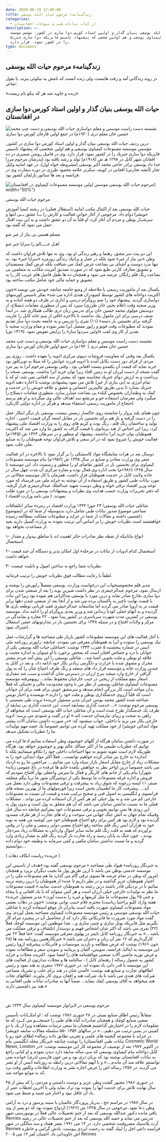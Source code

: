```yaml
---
date: 2020-06-19 17:46:00
title: زندگینامهء مرحوم حیات الله یوسفی
categories:
  - از کتاب نباتات طبی و میوجات افغانستان
description: >-
  حیات الله یوسفی بنیان گذار و اولین استاد كورس دوا سازی در كشور، مؤسس موسسه
  مصنوعات كیمیاوی یوسفی و هم اولین شخصی كه پیشنهاد تاسیس فابریكه دوا سازی جنریك
  را در كشور نمود، قرار دارد.
type: Document
---
```


## زندگینامهء مرحوم حیات الله یوسفی

در روند زندگانی آمد و رفت هایست، ولی زنده آنست كه نامش به نیكوئی ببرند. یا بقول شاعر:

&raquo;زنده و جاوید شد هر كه نیكو نام زیست&laquo;

## حیات الله یوسفی بنیان گذار و اولین استاد كورس دوا سازی در افغانستان

![نشسته دست راست موسس و معلم دواسازی حیات الله یوسفی و دست چپ محمد حسین خان معلم دری (۱۹۴۰م) در جمع اولین فارغان کورس دوا سازی](/uploads/afghan-greengold-ph2.jpg "اولین فارغان کورس دوا سازی با استاد شان مرحوم حیات الله یوسفی")

درین ردیف حیات الله یوسفی بنیان گذار و اولین استاد كورس دوا سازی در كشور، مؤسس موسسه مصنوعات كیمیاوی یوسفی و هم اولین شخصی كه پیشنهاد تاسیس فابریكه دوا سازی جنریك را در كشور نمود، قرار دارد. وی در فامیل روشن ضمیری در ده افغانان شهر كابل در ۱۲۹۸ هـ ش (۱۹۱۸م) تولد و رشد یافته بود (پدرشان مرحوم مرزا خدا داد یوسفی برادر حاجی محمد اكبر یوسفی (مشروطه خواه اول)، در عهد امانیه وكیل تجار (آتشه تجارتی) افغانی در كویته، سكرتر علامه محمود طرزی در دوره سفارت وی در فرانسه و بعد ها سناتور پارلمان كشور بود.

![مرحوم حیات الله یوسفی موسس اولین موسسه مصنوعات کیمیاوی در افغانستان](/uploads/afghan-greengold-photoauteur.jpg "مرحوم حیات الله یوسفی"){: width="50%"}

مرحوم حیات الله یوسفی

حیات الله یوسفی بعد از اكمال مكتب امانیه (استقلال فعلی) در رشته كیمیا آموزش خویشرا دوام داد. مرحومی از آغاز جوانی فعالیت و كارش را بــا عشق بــی انتها و سرشــار بوطن و مردم آن آغاز كرد، او قلباً به آن دو عشق داشت و به این بیت اقبال عمل می نمود كه گفته بود:

مسلم هستی بی نیاز از غیر شو

اهـل عـــــالم را سراپا خیر شو

این دو بیت سر مشق، رهنما و رهبر زندگی او بود، وی نه تنها تلاش فراوان داشت كه وطن &raquo;بی نیاز از غیر&laquo; شود بلكه در عمل و پراتیك زندگی روزمره &raquo;سراپا خیر&laquo; بود. نه تنها بدرد دوست و آشنای بی بضاعت غرض كمك می شتافت بلكه غرض كمك مستمندان و تشویق معارف كارتی طبع نمود كه در صورت تصدیق آمریت مكاتب به متعلمین بی بضاعت رنگ قلم رایگان عرضه می نمود و همچنان ده ها طفل فامیل های غریب كار را به تشویق و حمایه مالی خود شامل مكتب ساخته بود.

یكسال بعد از ماموریت رسمی با ملاحظه از وضع جامعه چنانچه خودش می نویسد:&raquo;چون اكثریت دواخانه های كشور توسط كمپودران هندی اداره می شد&laquo; بفكر تاسیس كورسهای دواسازی گردید. پیشنهاد خود را ضم پروگرام درسی و اداری در ظرف دو هفته آماده و به وزیر صحیه وقت (غلام یحیی خان طرزی) سپرد كه پس از منظوری مقامات ذیصلاح، از دوستش مولوی محمد حسین خان برای تدریس زبان دری طالب همكاری شد. در ابتدا صنف درسی برای این مامول نیك نداشتند تا بالاخره اتاقی از یتیم خانه كابل را عاریت گرفته برای نخستین بار دستهء (۱۱) نفری را تدریس و به جامعه بحیث دوا ساز تقدیم نمودند كه مطبوعات وقت فوتو و راپور مفصل آنرا نشر نموده و مقام وزارت صحیه با تقدیر از كار وی لقب &raquo;اولین سردوا ساز&laquo; را برایش تفویض نمود. (۱۳۱۹ ش)

نشسته دست راست موسس و معلم دواسازی حیات الله یوسفی و دست چپ محمد حسین خان معلم دری (۱۹۴۰م) در جمع اولین فارغان کورس دوا سازی

یكسال بعد وقتی که معاونیت فروشات دیپوی مركزی ادویه را بعهده داشت ، روزی پیر مردی از قرای دور دست بكابل آمده تا ادویه فرزند جوانش را كه مبتلا به توبركلوز بود خرید نماید که قیمت آن یكصدو بیست افغانی بود ، وقتی یوسفی مرحوم آنرا به پیر مرد گفت نسخه از دست لرزان او به زمین افتاد زیرا توان خرید آنرا نداشت. یوسفی نسخه را برداشت و به ارزش دوای جنریك محاسبه نمود كه بیشتر از سه افغانی نمی شد، او كه با تمام انرژی به (بی نیازی از غیر) تلاش می نمود پیشنهادی نوشت تا اجازه دهند ادویه جنریك بسازد تا بدین طریق عالیترین احساس و عشق و علاقه خویش را در خدمت و كمك به وطنداران بخصوص كتلهء بی بضاعت متبارز سازد، منظوری مقامات ذیصلاح را میگیرد ولی مغرضان استفاده جو و مرتشع سد اهداف عالی وی میگردند و او هم برسم احتجاج از ماموریت رسمی استعفاء میدهد و هرگز در اداره دولتی كارنكرد.

چون همای بلند پرواز را شایسته روی خاكسار زیستن نیست، یوسفی بار دیگر ابتكار عمل را در دست گرفته و باز هم برای نخستین بار در مقابل امتعه گران قیمت اجنبی ، اجازه تولید و ساختمان رنگ قلم ، رنگ بوت و كریم های روی را به وزارت اقتصاد ملی پیشنهاد كرد، زیرا این اجناس از هند بریتانوی با قیمت گزاف به كشور ما وارد می شد كه اكثریت هموطنان توان خرید آنرا نداشتند، پیشنهاد او منظور و در سرطان ۱۳۲۴ ش (۱۹۴۵م) فعالیت خویش را شروع نمود كه در اثر سعی و تلاش فراوان توجه هموطنان را به صنایع ملی جلب نمود.

دوسال بعد در هرات نمایشگاه مواد كاسمتكی را بر گزار نمود تا بالاخره در اثر فعالیت مثمر وی وزارت معادن و صنایع در سال ۱۳۳۵ ش (۱۹۵۶م) بنام موسسه مصنوعات كیمیاوی برای نخستین بار در كشور تقاضای او را منظور و رسمیت داد. این موسسه تا سال ۱۳۶۵ (۱۹۸۶م) تحت اداره وی فعال بوده و مغازه مركزی آن مدت چهل سال در جاده ولایت كابل در خدمت هموطنان قرار داشت. همزمان با كار موسسه مقالاتی در مورد نباتات طبی كشور و طریق استفاده از آن نوشته به جراید ملی می فرستاد كه مورد توجه وزیر اقتصاد ترقی خواه و وطن دوست شهید عبدالملك عبدالرحیمزی قرار گرفته، كه دفتر تحریرات وزارت حسب هدایت وی نظرات و پیشنهادات یوسفی را در مورد طلب نمودند. ( متن نامه وزارت اقتصاد )

شاغلی حیات الله یوسفی\! ۲۴ جوزا ۱۳۳۲ وزارت اقتصاد در زمرهء سائر انكشافات صناعتی موضوع صدور نباتات طبی شامل دارد بدینوسیله از شما كه در اینموضوع دلچسپی داشته و مقالات از شما در جراید و مطبوعات مملكت بمطالعه رسیده خواهشمند است نظریات خویش را بر اساس آتی ترتیب نموده به وزارت گسیل دارید بعید از مساعدت نخواهد بود.

۱- انواع نباتاتیكه از نقطه نظر صادرات حائز اهمیت اند با مناطق پیدوار و مقدار استحصال.

۲- استحصال كدام ادویات از نباتات در مرحلهء اول امكان پذیر و دستگاه آن چند قیمت خواهد داشت.

۳- نظریات شما راجع به ساختن امپول و تابلیت چیست.

لطفاً با رعایت مطالب فوق نظریات خویش را ترتیب فرمائید.

مدیر قلم مخصوصبجواب این درخواست وزارت، یوسفی مفصلاً راپورش را نوشته و ارسال نمود، مرحوم عبدالرحیمزی در نظر داشت شیرین بویه را بعد از صنعتی شدن برای دوا سازی بخارج صادر نماید و درین مورد با یوسفی مذاكراتی هم نموده بود زیرا این نبات با قیمت نهایت ناچیز به پاكستان برده می شد و از آنجا بعد از صنعتی شدن دهها برابر قیمت تر به اروپا صادر می گردید اما متاسفانه عبدالرحیمزی فقید قربانی توطعه بازی ها گردیده و به اتهام جعلی كودتا زندانی شد و وزیر بعدی پروگرام او را ادامه نداد. موسسه یوسفی در كمترین مدت شهرت سرتاسری در كشور پیدا نمود ، ۲۲ مغازه و نمایندگی در مركز و ولایات افتتاح و در سنبله ۱۳۳۸ برای نخستین بار در نندارتونهای جشن استقلال اشتراك نمود.

با آغاز فعالیت های این موسسه مطبوعات كشور باربار طی مصاحبه ها و گزارشات عمل نیك یوسفی را ستوده و آنرا به هموطنان معرفی می نمودند. چنانچه: راپورتر روزنامه ملی انیس در شماره پنجشنبه ۵ عقرب ۱۳۳۳ نوشت: &raquo;شاغلی حیات الله یوسفی یكی از جوانان با درد و حساس افغان است كه بمحض برخورد با او میتوان به اندازه محبت و علاقه او بوطن و ملت بخوبی آشنا شد… شاغلی یوسفی را این پیش آمد مردم بیشتر محرك و مشوق شده با حرارت و دلگرمی زیادتر بكار خود ادامه داد، و بعد در كابل به چندین وزارت خانه و مؤسسه قرار داد های منعقد و رنگ طرف احتیاج شان را كه به پول گزافی از خارج وارد میشد بنرخ ارزان در دسترس شان گذاشت و سبب شد مقداری اسعار بنفع مملكت از ریختن در جیب خارجیان محفوظ بماند… رویهمرفته مؤسسه مصنوعات كیمیاوی شاغلی یوسفی از نظر من با وجود محدودیت مالی و تخنیكی كه فعلاً بدان مواجه است كار بزرگی انجام میدهد و سرمشق خوبی برای همه برای آن جوانان است كه قلباً آرزوی خدمتگذاری بوطن و ملت خود را دارند.&laquo; نویسنده و اخبار نویس شناخته شده كشور محمد یونس حیران مدیر مسئول جریدهء ثروت طی نشستی با یوسفی مرحوم نوشت: &raquo;… خدمت گذاری بیسابقه است. این خدمت گذاری بی سابقه از طرف یك خدمتگذار طرح شده است و آن شاغلی حیات الله یوسفی است كه میخواهد از راهی به صحت و زیبای نیازمندان خدمت كند.&laquo; او در گفت و شنودی می پرسد: ادویه خارجی بكار می برید یا داخلی، جواب ميشنود كه: &raquo;در صورت داشتن سامان آلات بیشتر مواد ابتدائی خویشرا از خود مملكت تهیه كرده می توانیم خصوصاً یك حصه مهم تولیدات ما را عطریات تشكیل میدهد.

در صورت داشتن سامان هرگاه از گلهای خوشبوی وطن استفاده نمائیم ادعا كرده می توانیم كه عطریات طبیعی ما از اكثر ممالك عالم بهتر و خوشبوتر خواهد بود. هرگاه طوریكه لازم است تقویه شویم نه تنها احتیاجات داخلی خود را تكافو مینمائیم بلكه تا اندازهء به خارج نیز صادر كرده خواهیم توانست… فعلاً اكثر مواد ابتدائی خود را به مشكلات زیاد از خارج مقابل اسعار بازار سیاه وارد می نمائیم…. مراجعین ما رو به ازدیاد می باشد خصوصاً درین اواخر نظر به خواهش یكعده خانم ها غرفهء در باغ عمومی زنانهء شهرآرا بنام یكی از خانم های كاریگر و فعال ما میرمن واعظی بهار افتتاح نمودیم كه فروش و اداره غرفه مصنوعات ما توسط یكی از دوشیزگان منور ما ثریا بیگم متعلمه صنف ۱۱ لیسه زرغونه كه شوق زیاد به پیشرفت و ترقی مصنوعات وطن دارد بعمل می آید…. پیشرفت كار ما اطمینان بخش است زیرا فورمولهای ما از بهترین نسخه های فرانسوی و انگلیسی به اصول فنی و صحیح تركیب شده و قیمت آن نسبت به مصنوعات خارجی كم می شد و به پول خیلی كم هر كس از آن استفاده كرده می تواند… مشكلات فعلی ما به نسبت نداشتن سامان می باشد كه آن هم متعلق به پول است و بدون پول به این زودی ها نمی توانیم بخوبی و ترقی مصنوعات خود بیفزائیم چنانچه ده سال قبل وقتیكه تمام جهان به آتش جنگ جهانی می سوخت و راه های تجارت از هر طرف مسدود گردیده بود و لازم بود هر كس برای رفع احتیاج هموطنان خود می كوشید من همه به نوبه خود به هزاران انس رنگ قلم ساخته رفع احتیاج بعضی دوایر رسمی و ملی را در وقتی برآوردم كه همه به قلت رنگ قلم مانند سایر اموال وارداتی به مشكلات زیاد سردچار بودند… چون جنگ به پایان رسید و راه تجارت باز گردید رنگ قلم به مقدار زیادی وارد گردید و ما نسبت نداشتن سامان مكفی و كمی سرمایه به وظیفه خود دوام داده نتوانستیم…

( جریدهء ریاست انکاف دهات )

به خبرنگار روزنامهء هیواد طی مصاحبه ء مرحوم یوسفی گفته بود:&raquo;هدف از تاسیس این موسسه خدمتی بوطن می باشد تا ازین طریق پول ما بجیب دیگران نریزد و همچنان امروز كه وطن در تمام عرصه ها بسوی ترقی گام می گذارد ما هم مصنوعات ملی را در اختیار هموطنان عزیز گذاشته و در نظر داریم تا عدهء از هموطنان را درین رشته تربیه نمائیم تا در نزدیكی قادر باشند درین رشته به هموطنان خدمت نمایند.&laquo; قیمت مصنوعات ما نظر به تولیدات خارجی خیلی ارزان است و هر كس میتواند كه با یك افغانی و یا پنجاه و حتی ۲۵ پول مصنوعات ما مثل كریمها و غیره را بدست آورد.&laquo; مدیر مسئول جریدهء هفته وار(د كلیو پراختیا ریاست) محترم غلام حبیب نوابی نوشت: &raquo;چون در دهات بعضی مواد مصنوعات كیمیاوی شهرت یافته است بنابرآن تاز موقع استفاده کرده با شاغلی حیات الله یوسفی موسس و رئیس موسسه مصنوعات کیمیاوی مصاحبه بعمل آوردم. وی گفت مواد مورد ضرورت ما فابریكاتی بكار دارد كه از محاصیل آن در پیشبرد مرام كار بگیریم مثل فابریكه بوتل سازی و چینی سازی و… تعدا موظفین این موسسه كوچك فعلاً (۲۲) نفری می باشد كه اكثر شان اشخاص فهیم و دوستدار انكشاف و ترقی مملكت می باشد….&laquo; به خبرنگار روزنامه كابل تایمز در پهلوی معرفی موسسه گفت: &raquo;ما فعلاً ۲۲ نفر كارگرداریم كه ۱۲ نفر آن زنان و دختران می باشد.&laquo; خبرنگارهمین روزنامه بعد ها (۲۸ جون ۱۹۶۶) نوشت كه غرض مطالعه و بازدید موسسات و فابریكات پیشرفته اروپا رئیس این موسسه به ایتالیا، فرانسه، سویس، آلمان و بریتانیه و سویدن سفر و مطالعات نموده و غرض تورید ماشین آلات صنعتی موافقتنامه های را امضا نمود. اکثریت مجلات و جراید کشور به شمول رساله ( رهنمای کابل ) ، سالنامه ها و مجلات نندارتون از فعالیت های این موسسه با قدر دانی یاد نموده اند. در جنوری ۱۹۷۶ سفری به هند نمود و رئیس اطاقهای تجارت و صنایع هند نوشت: &raquo;آمدن شان در هند برای جلب و تشریك مساعی شركت های هندی می باشد تا یك شركت هند و افغان بروی كار بیاورند. اطاقهای تجات هند میخواهد به آقای یوسفی كمك بنماید… ضمناً آنها به صادرات نباتات طبی افغانی به هند نیز دلچسپی دارند.&laquo;

&nbsp;

مرحوم یوسفی در لابراتوار موسسه كیمیاوی سال ۱۳۴۳ ش

متقابلاً رئیس اطاق صنایع بمبئی در ۲۸ جنوری ۱۹۸۶ نوشت كه : او امكــانات تأسیس بعضی صنایع كوچك و همچنان صادرات گیاه های طبی را جستجـــو می كــرد كه ما معلومات لازم را در اختیارش گذاشتیم همچنان ما سعی ترتیبات مشاهده ویرا از یك یا دو كمپنی در بمبی ترتیب می دهیم….&laquo; در سالهای ۱۳۵۴ -۵۵ سلسله مقالات سابقه خویشرا در جراید با مجموعه گنجینه های علمی و تجربی تطابق داده رسالهء (طلای خود رو یا نباتات طبی افغانستان) را نوشت چنانچه خبرنگار مجله انگلیسی بنام Cosmetic World News, London در اكتوبر ۱۹۷۷ بعد از توصیف از مجموعه كار این موسسه نوشت: &raquo;در كابل دواخانه بنام كیمیاوی یوسفی كه سی ساله سابقه دارد دیدن نمودم و او كتابی راجع به نباتات افغانستان نوشته بود كه بزبان دری بود و من چون فارسی (دری) خوانده نمی توانستم علاقه مند آن ماندم….&laquo; و با آنهم مقالاتی درین رابطه به روزنامه انیس از او نشر می گردید. در ۱۳۵۷ رساله اش را غرض اجازه نشر به وزارت اطلاعات وكلتور وقت برد که به موانع مواجه شد.

در جنوری ۱۹۸۶ مجبور گشت وطن عزیز و دوست داشتنی و مردمی را كه بیش از ۴۵ سال نهایت تلاش برای خدمت آنها را نموده بود ترك نماید ولی تا آخرین لحظات عمر از یاد آن غافل نبود و اخبار می شنید و ضبط می نمود.

در سال ۱۹۸۷ در مراسم حج ، بدربار پروردگار عالمیان با سینه پرسوز و درد به آرامی وطن دعا نمود. مرحومی در سال ۱۳۲۵ ش (۱۹۴۶) ازدواج نموده بود كه دو پسر از وی باقی مانده دكتور عبدالله یوسفی كه بعد از ختم تحصیلات عالی فعلاً در یونیورستی شهر Rennes تدریس می نماید و حمید الله یوسفی كه بعد از ختم تحصیلات عالی در رشته آرت پلاستیك مصروفیت شخصی دارد. در ۱۴ می ۱۹۹۱ بعمر هفتاد و سه سالگی در شهر Rennes فرانسه داعی اجل را لبیك گفته به رحمت ایزدی پیوست. یادش گرامی و خاطره اش جاویدانی باد. احسان لمر ۱۴ می ۲۰۰۵ Rennes